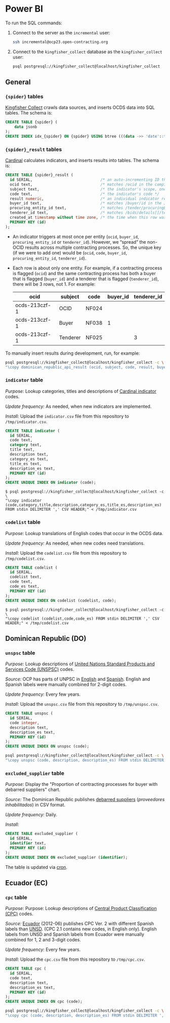 # Power BI

To run the SQL commands:

1. Connect to the server as the `incremental` user:

    ```bash
    ssh incremental@ocp23.open-contracting.org
    ```

1. Connect to the `kingfisher_collect` database as the `kingfisher_collect` user:

    ```bash
    psql postgresql://kingfisher_collect@localhost/kingfisher_collect
    ```

## General

### `{spider}` tables

[Kingfisher Collect](https://kingfisher-collect.readthedocs.io/en/latest/) crawls data sources, and inserts OCDS data into SQL tables. The schema is:

```sql
CREATE TABLE {spider} (
    data jsonb
);
CREATE INDEX idx_{spider} ON {spider} USING btree (((data ->> 'date'::text)));
```

### `{spider}_result` tables

[Cardinal](https://cardinal.readthedocs.io/en/latest/) calculates indicators, and inserts results into tables. The schema is:

```sql
CREATE TABLE {spider}_result (
  id SERIAL,                              /* an auto-incrementing ID that has no semantics */
  ocid text,                              /* matches /ocid in the compiled release JSON */
  subject text,                           /* the indicator's scope, one of OCID, Buyer, ProcuringEntity, Tenderer */
  code text,                              /* the indicator's code */
  result numeric,                         /* an individual indicator result */
  buyer_id text,                          /* matches /buyer/id in the JSON */
  procuring_entity_id text,               /* matches /tender/procuringEntity/id in the JSON */
  tenderer_id text,                       /* matches /bids/details[]/tenderers[]/id in the JSON */
  created_at timestamp without time zone, /* the time when this row was added */
  PRIMARY KEY (id)
);
```

- An indicator triggers at most once per entity (`ocid`, `buyer_id`, `procuring_entity_id` or `tenderer_id`). However, we “spread” the non-OCID results across multiple contracting processes. So, the unique key (if we were to add one) would be (`ocid`, `code`, `buyer_id`, `procuring_entity_id`, `tenderer_id`).
- Each row is about only one entity. For example, if a contracting process is flagged (`ocid`) and the same contracting process has both a buyer that is flagged (`buyer_id`) and a tenderer that is flagged (`tenderer_id`), there will be 3 rows, not 1. For example:

  | ocid | subject | code | buyer_id | tenderer_id |
  | - | - | - | - | - |
  | ocds-213czf-1 | OCID | NF024 | | |
  | ocds-213czf-1 | Buyer | NF038 | 1 | |
  | ocds-213czf-1 | Tenderer | NF025 | | 3 |

To manually insert results during development, run, for example:

```bash
psql postgresql://kingfisher_collect@localhost/kingfisher_collect -c \
"\copy dominican_republic_api_result (ocid, subject, code, result, buyer_id, procuring_entity_id, tenderer_id, created_at) FROM stdin DELIMITER ',' CSV HEADER;" < /tmp/results.csv
```

### `indicator` table

*Purpose:* Lookup categories, titles and descriptions of [Cardinal indicator](https://cardinal.readthedocs.io/en/latest/cli/indicators/index.html#list) codes.

*Update frequency:* As needed, when new indicators are implemented.

*Install:* Upload the `indicator.csv` file from this repository to `/tmp/indicator.csv`.

```sql
CREATE TABLE indicator (
  id SERIAL,
  code text,
  category text,
  title text,
  description text,
  category_es text,
  title_es text,
  description_es text,
  PRIMARY KEY (id)
);
CREATE UNIQUE INDEX ON indicator (code);
```

```console
$ psql postgresql://kingfisher_collect@localhost/kingfisher_collect -c \
"\copy indicator (code,category,title,description,category_es,title_es,description_es) FROM stdin DELIMITER ',' CSV HEADER;" < /tmp/indicator.csv
```

### `codelist` table

*Purpose:* Lookup translations of English codes that occur in the OCDS data.

*Update frequency:* As needed, when new codes need translations.

*Install:* Upload the `codelist.csv` file from this repository to `/tmp/codelist.csv`.

```sql
CREATE TABLE codelist (
  id SERIAL,
  codelist text,
  code text,
  code_es text,
  PRIMARY KEY (id)
);
CREATE UNIQUE INDEX ON codelist (codelist, code);
```

```console
$ psql postgresql://kingfisher_collect@localhost/kingfisher_collect -c \
"\copy codelist (codelist,code,code_es) FROM stdin DELIMITER ',' CSV HEADER;" < /tmp/codelist.csv
```

## Dominican Republic (DO)

### `unspsc` table

*Purpose:* Lookup descriptions of [United Nations Standard Products and Services Code (UNSPSC)](https://www.unspsc.org) codes.

*Source:* OCP has parts of UNPSC in [English](https://docs.google.com/spreadsheets/d/1_aVRybL5hF9o1uYKD5NcATQQGFyc9eGGcja3oaJo4EM/edit#gid=527001288) and [Spanish](https://docs.google.com/spreadsheets/d/1r0qC1hPMw4XBBx7CUP1xnZeLD0CgOe_yAocLomOeVXQ/edit#gid=1593824065). English and Spanish labels were manually combined for 2-digit codes.

*Update frequency:* Every few years.

*Install:* Upload the `unspsc.csv` file from this repository to `/tmp/unspsc.csv`.

```sql
CREATE TABLE unspsc (
  id SERIAL,
  code integer,
  description text,
  description_es text,
  PRIMARY KEY (id)
);
CREATE UNIQUE INDEX ON unspsc (code);
```

```bash
psql postgresql://kingfisher_collect@localhost/kingfisher_collect -c \
"\copy unspsc (code, description, description_es) FROM stdin DELIMITER ',' CSV HEADER;" < /tmp/unspsc.csv
```

### `excluded_supplier` table

*Purpose:* Display the "Proportion of contracting processes for buyer with debarred suppliers" chart.

*Source:* The Dominican Republic publishes [debarred suppliers](https://datosabiertos.dgcp.gob.do/opendata/tablas) (*proveedores inhabilitados*) in CSV format.

*Update frequency:* Daily.

*Install:*

```sql
CREATE TABLE excluded_supplier (
  id SERIAL,
  identifier text,
  PRIMARY KEY (id)
);
CREATE UNIQUE INDEX ON excluded_supplier (identifier);
```

The table is updated via [cron](https://github.com/open-contracting/deploy/blob/main/salt/cron/files/do_excluded_supplier.sh).

## Ecuador (EC)

### `cpc` table

*Purpose:* Purpose: Lookup descriptions of [Central Product Classification (CPC)](https://unstats.un.org/unsd/classifications/Econ/CPC.cshtml) codes.

*Source:* [Ecuador](https://aplicaciones2.ecuadorencifras.gob.ec/SIN/metodologias/CPC%202.0.pdf) (2012-06) publishes CPC Ver. 2 with different Spanish labels than [UNSD](https://unstats.un.org/unsd/classifications/Econ/CPC.cshtml). (CPC 2.1 contains new codes, in English only). English labels from UNSD and Spanish labels from Ecuador were manually combined for 1, 2 and 3-digit codes.

*Update frequency:* Every few years.

*Install:* Upload the `cpc.csv` file from this repository to `/tmp/cpc.csv`.

```sql
CREATE TABLE cpc (
  id SERIAL,
  code text,
  description text,
  description_es text,
  PRIMARY KEY (id)
);
CREATE UNIQUE INDEX ON cpc (code);
```

```bash
psql postgresql://kingfisher_collect@localhost/kingfisher_collect -c \
"\copy cpc (code, description, description_es) FROM stdin DELIMITER ',' CSV HEADER;" < /tmp/cpc.csv
```
